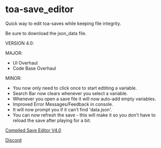 # toa-save_editor
Quick way to edit toa-saves while keeping file integrity.

Be sure to download the json_data file.

VERSION 4.0:

MAJOR:
- UI Overhaul
- Code Base Overhaul

MINOR:
- You now only need to click once to start edtiting a variable.
- Search Bar now clears whenever you select a variable.
- Whenever you open a save file it will now auto-add empty variables.
- Improved Error Messages/Feedback in console.
- It will now prompt you if it can't find 'data.json'.
- You can now refresh the save - this will make it so you don't have to reload the save after playing for a bit.

<a href="https://www.mediafire.com/file/3xgvyexwitfyp0x/save_editor_v4.exe/file">Compiled Save Editor V4.0</a>

<a href="https://discord.gg/bSvECMz">Discord</a>
